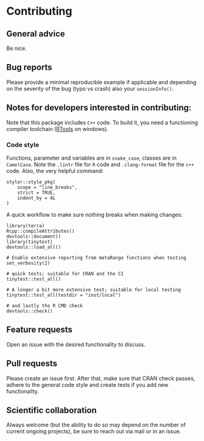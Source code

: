 # Contributing

## General advice
Be nice.

## Bug reports
Please provide a minimal reproducible example if applicable and depending on the severity of the bug (typo vs crash) also your `sessionInfo()`.

## Notes for developers interested in contributing:

Note that this package includes `C++` code. To build it, you need a functioning compiler toolchain ([RTools](https://cran.r-project.org/bin/windows/Rtools/index.html) on windows).

### Code style
Functions, parameter and variables are in `snake_case`, classes are in `CamelCase`.
Note the `.lintr` file for `R` code and `.clang-format` file for the `c++` code.
Also, the very helpful command:
```
styler::style_pkg(
    scope = "line_breaks",
    strict = TRUE,
    indent_by = 4L
)
```

A quick workflow to make sure nothing breaks when making changes:
```
library(terra)
Rcpp::compileAttributes()
devtools::document()
library(tinytest)
devtools::load_all()

# Enable extensive reporting from metaRange functions when testing
set_verbosity(2)

# quick tests; suitable for CRAN and the CI
tinytest::test_all()

# A longer a bit more extensive test; suitable for local testing
tinytest::test_all(testdir = "inst/local")

# and lastly the R CMD check
devtools::check()
```

## Feature requests
Open an issue with the desired functionality to discuss.

## Pull requests
Please create an issue first.
After that, make sure that CRAN check passes, adhere to the general code style and create tests if you add new functionality.

## Scientific collaboration
Always welcome (but the ability to do so may depend on the number of current ongoing projects), be sure to reach out via mail or in an issue.